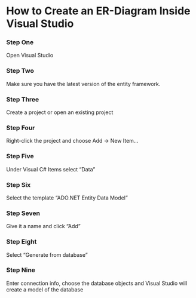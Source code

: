# ****How to Create an ER-Diagram Inside Visual Studio****

### ****Step One****

Open Visual Studio

### ****Step Two****

Make sure you have the latest version of the entity framework.

### ****Step Three****

Create a project or open an existing project

### ****Step Four****

Right-click the project and choose Add -> New Item…

### ****Step Five****

Under Visual C# Items select “Data”

### ****Step Six****

Select the template “ADO.NET Entity Data Model”

### ****Step Seven****

Give it a name and click “Add”

### ****Step Eight****

Select “Generate from database”

### ****Step Nine****

Enter connection info, choose the database objects and Visual Studio will create a model of the database
